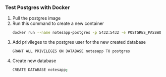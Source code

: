### Test Postgres with Docker

1. Pull the postgres image
2. Run this command to create a new container
    ```bash
    docker run --name notesapp-postgres -p 5432:5432 -e POSTGRES_PASSWORD=pwd123 -e POSTGRES_DB=notesapp -d postgres
    ```
3. Add privileges to the postgres user for the new created database
    ```bash
    GRANT ALL PRIVILEGES ON DATABASE notesapp TO postgres
    ```
4. Create new database
   ```bash
   CREATE DATABASE notesapp;
   ```


